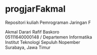 # progjarFakmal
Repositori kuliah Pemrograman Jaringan F

Akmal Darari Rafif Baskoro
<br>
05111640000148 / Departemen Informatika
<br>
Institut Teknologi Sepuluh Nopember
<br>
Surabaya, Jawa Timur
